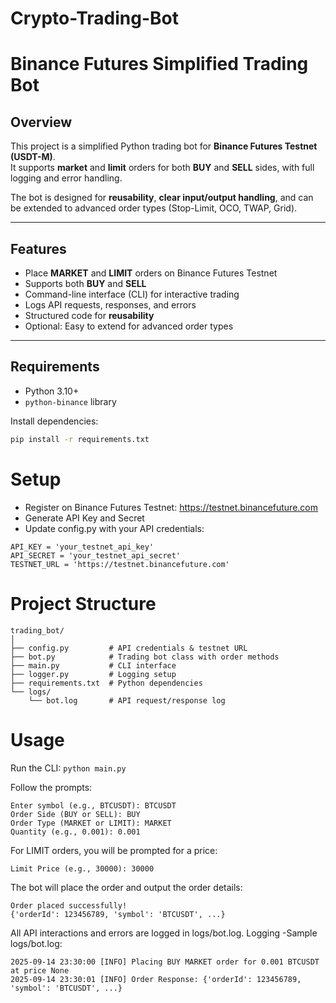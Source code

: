 # Crypto-Trading-Bot

# Binance Futures Simplified Trading Bot

## Overview
This project is a simplified Python trading bot for **Binance Futures Testnet (USDT-M)**.  
It supports **market** and **limit** orders for both **BUY** and **SELL** sides, with full logging and error handling.  

The bot is designed for **reusability**, **clear input/output handling**, and can be extended to advanced order types (Stop-Limit, OCO, TWAP, Grid).

---

## Features

- Place **MARKET** and **LIMIT** orders on Binance Futures Testnet  
- Supports both **BUY** and **SELL**  
- Command-line interface (CLI) for interactive trading  
- Logs API requests, responses, and errors  
- Structured code for **reusability**  
- Optional: Easy to extend for advanced order types  

---

## Requirements

- Python 3.10+  
- `python-binance` library  

Install dependencies:

```bash
pip install -r requirements.txt
```
# Setup
- Register on Binance Futures Testnet: https://testnet.binancefuture.com
- Generate API Key and Secret
- Update config.py with your API credentials:
```
API_KEY = 'your_testnet_api_key'
API_SECRET = 'your_testnet_api_secret'
TESTNET_URL = 'https://testnet.binancefuture.com'
```
# Project Structure
```
trading_bot/
│
├── config.py         # API credentials & testnet URL
├── bot.py            # Trading bot class with order methods
├── main.py           # CLI interface
├── logger.py         # Logging setup
├── requirements.txt  # Python dependencies
└── logs/
    └── bot.log       # API request/response log
```
# Usage
Run the CLI:
`python main.py`

Follow the prompts:
```
Enter symbol (e.g., BTCUSDT): BTCUSDT
Order Side (BUY or SELL): BUY
Order Type (MARKET or LIMIT): MARKET
Quantity (e.g., 0.001): 0.001
```
For LIMIT orders, you will be prompted for a price:

`Limit Price (e.g., 30000): 30000`

The bot will place the order and output the order details:
```
Order placed successfully!
{'orderId': 123456789, 'symbol': 'BTCUSDT', ...}
```
All API interactions and errors are logged in logs/bot.log.
Logging
-Sample logs/bot.log:
```
2025-09-14 23:30:00 [INFO] Placing BUY MARKET order for 0.001 BTCUSDT at price None
2025-09-14 23:30:01 [INFO] Order Response: {'orderId': 123456789, 'symbol': 'BTCUSDT', ...}
```
